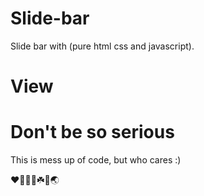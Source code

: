 # Slide-bar
Slide bar with (pure html css and javascript).
# View

# Don't be so serious
This is mess up of code, but who cares :) 

❤️💸🥺🖤☘️🌻🌏
